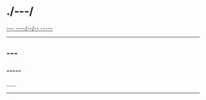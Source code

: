 # ./---/

[--- ----/--/-- -----][downloadurl]

---

## ---

### -----

......

---

[downloadurl]: https://gi-b716.github.io/assets/files/---/files_/---
